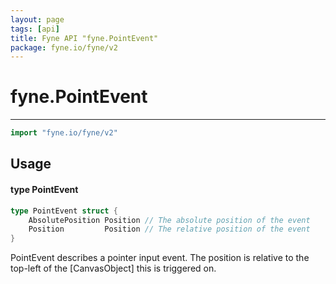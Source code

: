 ```yaml
---
layout: page
tags: [api]
title: Fyne API "fyne.PointEvent"
package: fyne.io/fyne/v2
---
```


# fyne.PointEvent
---
```go
import "fyne.io/fyne/v2"
```

## Usage

#### type PointEvent

```go
type PointEvent struct {
	AbsolutePosition Position // The absolute position of the event
	Position         Position // The relative position of the event
}
```

PointEvent describes a pointer input event. The position is relative to the top-left of the [CanvasObject] this is triggered on.
